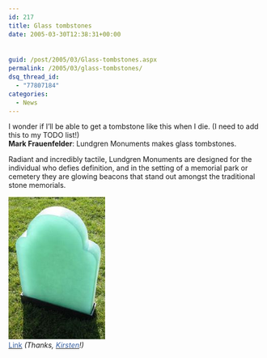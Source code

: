 ```yaml
---
id: 217
title: Glass tombstones
date: 2005-03-30T12:38:31+00:00


guid: /post/2005/03/Glass-tombstones.aspx
permalink: /2005/03/glass-tombstones/
dsq_thread_id:
  - "77807184"
categories:
  - News
---
```

<p>I wonder if I&rsquo;ll be able to get a tombstone like this when I die. (I need to add this to my TODO list!)<br /><strong>Mark Frauenfelder</strong>: Lundgren Monuments makes glass tombstones. </p>
<p>Radiant and incredibly tactile, Lundgren Monuments are designed for the individual who defies definition, and in the setting of a memorial park or cemetery they are glowing beacons that stand out amongst the traditional stone memorials.</p><img alt="Tombstone" src="/wp-content/uploads/contentbinary/05_2D03_2D30_20Tombstone.jpg" border="0" /><br clear="all"><a href="http://www.lundgrenmonuments.com/"><font color="#355ea0">Link</font></a> <em>(Thanks, <a href="http://www.drmenlo.com/roqlarue/"><font color="#355ea0">Kirsten</font></a>!)</em>